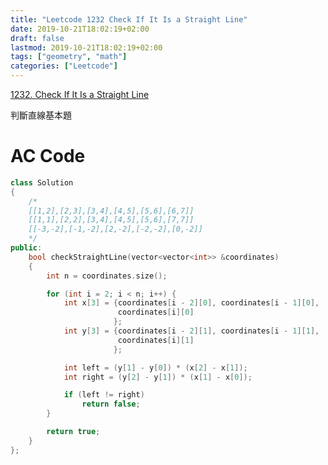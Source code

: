 ```yaml
---
title: "Leetcode 1232 Check If It Is a Straight Line"
date: 2019-10-21T18:02:19+02:00
draft: false
lastmod: 2019-10-21T18:02:19+02:00
tags: ["geometry", "math"]
categories: ["Leetcode"]
---
```


[1232. Check If It Is a Straight Line](https://leetcode.com/problems/check-if-it-is-a-straight-line/)

<!--more-->

判斷直線基本題

# AC Code

```c++
class Solution
{
    /*
    [[1,2],[2,3],[3,4],[4,5],[5,6],[6,7]]
    [[1,1],[2,2],[3,4],[4,5],[5,6],[7,7]]
    [[-3,-2],[-1,-2],[2,-2],[-2,-2],[0,-2]]
    */
public:
    bool checkStraightLine(vector<vector<int>> &coordinates)
    {
        int n = coordinates.size();

        for (int i = 2; i < n; i++) {
            int x[3] = {coordinates[i - 2][0], coordinates[i - 1][0],
                        coordinates[i][0]
                       };
            int y[3] = {coordinates[i - 2][1], coordinates[i - 1][1],
                        coordinates[i][1]
                       };

            int left = (y[1] - y[0]) * (x[2] - x[1]);
            int right = (y[2] - y[1]) * (x[1] - x[0]);

            if (left != right)
                return false;
        }

        return true;
    }
};
```
